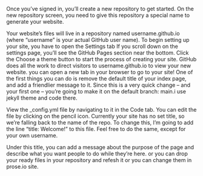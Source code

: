 Once you’ve signed in, you’ll create a new repository to get started.
On the new repository screen, you need to give this repository a special name to generate your website.

Your website’s files will live in a repository named username.github.io (where “username” is your actual GitHub user name). To begin setting up your site, you have to open the Settings tab 
If you scroll down on the settings page, you’ll see the GitHub Pages section near the bottom. Click the Choose a theme button to start the process of creating your site.
GitHub does all the work to direct visitors to username.github.io to view your new website. you can open a new tab in your browser to go to your site!
One of the first things you can do is remove the default title of your index page, and add a friendlier message to it. Since this is a very quick change – and your first one – you’re going to make it on the default branch: main.i use jekyll theme and code there.

View the _config.yml file by navigating to it in the Code tab. You can edit the file by clicking on the pencil icon.
Currently your site has no set title, so we’re falling back to the name of the repo. To change this, I’m going to add the line “title: Welcome!” to this file. Feel free to do the same, except for your own username.

Under this title, you can add a message about the purpose of the page and describe what you want people to do while they’re here.
or you can drop your ready files in your repository and refesh it or you can change them in prose.io site.
